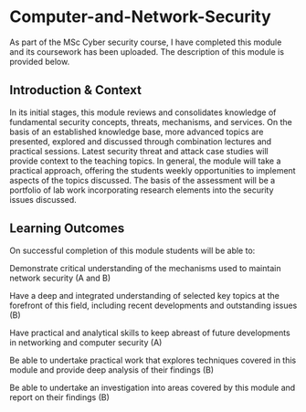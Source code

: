 # Computer-and-Network-Security

As part of the MSc Cyber security course, I have completed this module and its coursework has been uploaded. The description of this module is provided below.

## Introduction & Context

In its initial stages, this module reviews and consolidates knowledge of fundamental security concepts, threats, mechanisms, and services. On the basis of an established knowledge base, more advanced topics are presented, explored and discussed through combination lectures and practical sessions. Latest security threat and attack case studies will provide context to the teaching topics.
In general, the module will take a practical approach, offering the students weekly opportunities to implement aspects of the topics discussed. The basis of the assessment will be a portfolio of lab work incorporating research elements into the security issues discussed.

## Learning Outcomes

On successful completion of this module students will be able to:

Demonstrate critical understanding of the mechanisms used to maintain network security   (A and B)

Have a deep and integrated understanding of selected key topics at the forefront of this field, including recent developments and outstanding issues (B)

Have practical and analytical skills to keep abreast of future developments in networking and computer security (A)

Be able to undertake practical work that explores techniques covered in this module and provide deep analysis of their findings (B)

Be able to undertake an investigation into areas covered by this module and report on their findings (B)
